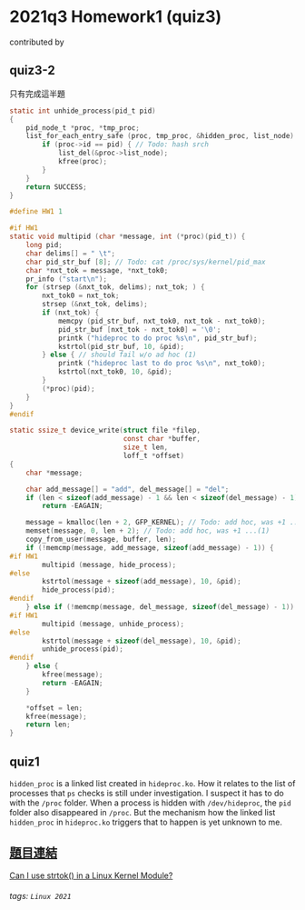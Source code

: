 # 2021q3 Homework1 (quiz3)

contributed by <nandemoi>

## quiz3-2  

只有完成這半題

```C
static int unhide_process(pid_t pid)
{
    pid_node_t *proc, *tmp_proc;
    list_for_each_entry_safe (proc, tmp_proc, &hidden_proc, list_node) {
        if (proc->id == pid) { // Todo: hash srch
            list_del(&proc->list_node);
            kfree(proc);
        }
    }
    return SUCCESS;
}

#define HW1 1

#if HW1
static void multipid (char *message, int (*proc)(pid_t)) {
    long pid;
    char delims[] = " \t";
    char pid_str_buf [8]; // Todo: cat /proc/sys/kernel/pid_max
    char *nxt_tok = message, *nxt_tok0;
    pr_info ("start\n");
    for (strsep (&nxt_tok, delims); nxt_tok; ) {
        nxt_tok0 = nxt_tok;
        strsep (&nxt_tok, delims);
        if (nxt_tok) {
            memcpy (pid_str_buf, nxt_tok0, nxt_tok - nxt_tok0);
            pid_str_buf [nxt_tok - nxt_tok0] = '\0';
            printk ("hideproc to do proc %s\n", pid_str_buf);
            kstrtol(pid_str_buf, 10, &pid);
        } else { // should fail w/o ad hoc (1)
            printk ("hideproc last to do proc %s\n", nxt_tok0);
            kstrtol(nxt_tok0, 10, &pid); 
        }
        (*proc)(pid);
    }
}
#endif

static ssize_t device_write(struct file *filep,
                            const char *buffer,
                            size_t len,
                            loff_t *offset)
{
    char *message;

    char add_message[] = "add", del_message[] = "del";
    if (len < sizeof(add_message) - 1 && len < sizeof(del_message) - 1)
        return -EAGAIN;

    message = kmalloc(len + 2, GFP_KERNEL); // Todo: add hoc, was +1 ...(1)
    memset(message, 0, len + 2); // Todo: add hoc, was +1 ...(1)
    copy_from_user(message, buffer, len);
    if (!memcmp(message, add_message, sizeof(add_message) - 1)) {
#if HW1
        multipid (message, hide_process);
#else
        kstrtol(message + sizeof(add_message), 10, &pid);
        hide_process(pid);
#endif
    } else if (!memcmp(message, del_message, sizeof(del_message) - 1)) {
#if HW1
        multipid (message, unhide_process);
#else
        kstrtol(message + sizeof(del_message), 10, &pid);
        unhide_process(pid);
#endif
    } else {
        kfree(message);
        return -EAGAIN;
    }

    *offset = len;
    kfree(message);
    return len;
}
```

## quiz1

```hidden_proc``` is a linked list created in ```hideproc.ko```. How it relates to the list of processes that ```ps``` checks is still under investigation. I suspect it has to do with the ```/proc``` folder. When a process is hidden with ```/dev/hideproc```, the ```pid``` folder also disappeared in ```/proc```. But the mechanism how the linked list ```hidden_proc``` in ```hideproc.ko``` triggers that to happen is yet unknown to me. 

## [題目連結](https://hackmd.io/@sysprog/linux2021-summer-quiz1)  

[Can I use strtok() in a Linux Kernel Module?](https://stackoverflow.com/questions/2246618/can-i-use-strtok-in-a-linux-kernel-module)  

###### tags: `Linux 2021`  

